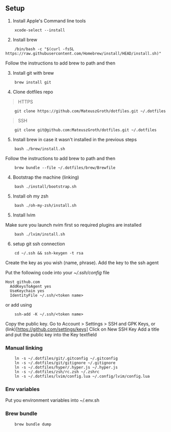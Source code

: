 ## Setup

1. Install Apple's Command line tools

```shell
    xcode-select --install
```

2. Install brew

```shell
    /bin/bash -c "$(curl -fsSL https://raw.githubusercontent.com/Homebrew/install/HEAD/install.sh)"
```

Follow the instructions to add brew to path and then

3. Install git with brew

```shell
    brew install git
```

4. Clone dotfiles repo

> HTTPS

```shell
    git clone https://github.com/MateuszGroth/dotfiles.git ~/.dotfiles
```

> SSH

```shell
    git clone git@github.com:MateuszGroth/dotfiles.git ~/.dotfiles
```

5. Install brew in case it wasn't installed in the previous steps

```shell
    bash ./brew/install.sh
```

Follow the instructions to add brew to path and then

```shell
    brew bundle --file ~/.dotfiles/brew/Brewfile
```

4. Bootstrap the machine (linking)

```shell
    bash ./install/bootstrap.sh
```

5. Install oh my zsh

```shell
    bash ./oh-my-zsh/install.sh
```

5. Install lvim

Make sure you launch nvim first so required plugins are installed

```shell
    bash ./lvim/install.sh
```

6. setup git ssh connection

```shell
    cd ~/.ssh && ssh-keygen -t rsa
```

Create the key as you wish (name, phrase).
Add the key to the ssh agent

Put the following code into your _~/.ssh/config_ file

```shell
Host github.com
  AddKeysToAgent yes
  UseKeychain yes
  IdentityFile ~/.ssh/<token name>
```

or add using

```shell
    ssh-add -K ~/.ssh/<token name>
```

Copy the public key.
Go to Account > Settings > SSH and GPK Keys, or (link)[https://github.com/settings/keys]
Click on New SSH Key
Add a title and put the public key into the Key textfield

### Manual linking

```shell
    ln -s ~/.dotfiles/git/.gitconfig ~/.gitconfig
    ln -s ~/.dotfiles/git/gitignore ~/.gitignore
    ln -s ~/.dotfiles/hyper/.hyper.js ~/.hyper.js
    ln -s ~/.dotfiles/zsh/rc.zsh ~/.zshrc
    ln -s ~/.dotfiles/lvim/config.lua ~/.config/lvim/config.lua
```

### Env variables

Put you environment variables into ~/.env.sh

### Brew bundle

```
    brew bundle dump
```
